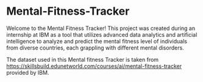 # Mental-Fitness-Tracker
Welcome to the Mental Fitness Tracker! This project was created during an internship at IBM as a tool that utilizes advanced data analytics and artificial intelligence to analyze and predict the mental fitness level of individuals from diverse countries, each grappling with different mental disorders.

The dataset used in this Mental fitness Tracker is taken from https://skillsbuild.edunetworld.com/courses/ai/mental-fitness-tracker provided by IBM.
